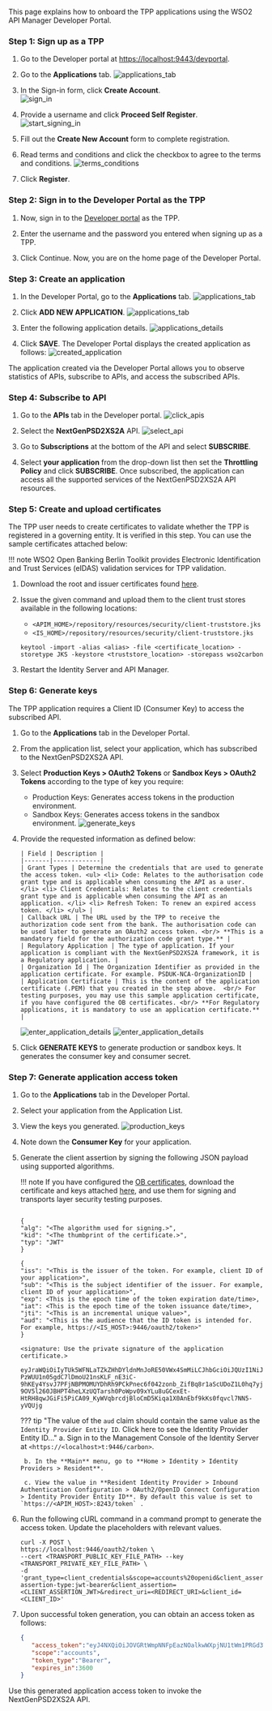 This page explains how to onboard the TPP applications using the WSO2 API Manager Developer Portal.    

### Step 1: Sign up as a TPP

1. Go to the Developer portal at <https://localhost:9443/devportal>.

2. Go to the **Applications** tab. ![applications_tab](../assets/img/get-started/quick-start-guide/tpp-onboarding/applications-tab.png)

3. In the Sign-in form, click **Create Account**. <br/> ![sign_in](../assets/img/get-started/quick-start-guide/tpp-onboarding/sign-in-form.png)

4. Provide a username and click **Proceed Self Register**. <br/> ![start_signing_in](../assets/img/get-started/quick-start-guide/tpp-onboarding/start-signing-up.png) <br/>

5. Fill out the **Create New Account** form to complete registration.

6. Read terms and conditions and click the checkbox to agree to the terms and conditions. ![terms_conditions](../assets/img/get-started/quick-start-guide/tpp-onboarding/read-the-policies.png)

7. Click **Register**. 

### Step 2: Sign in to the Developer Portal as the TPP

1. Now, sign in to the [Developer portal](https://localhost:9443/devportal) as the TPP.

2. Enter the username and the password you entered when signing up as a TPP.

3. Click Continue. Now, you are on the home page of the Developer Portal.

### Step 3: Create an application

1. In the Developer Portal, go to the **Applications** tab. ![applications_tab](../assets/img/get-started/quick-start-guide/tpp-onboarding/applications-tab.png)

2. Click **ADD NEW APPLICATION**. ![applications_tab](../assets/img/get-started/quick-start-guide/tpp-onboarding/applications-tab.png)  

3. Enter the following application details. ![applications_details](../assets/img/get-started/quick-start-guide/tpp-onboarding/enter-application-details.png)

4. Click **SAVE**. The Developer Portal displays the created application as follows: ![created_application](../assets/img/get-started/quick-start-guide/tpp-onboarding/created-application.png)

The application created via the Developer Portal allows you to observe statistics of APIs, subscribe to APIs, and access the subscribed APIs.

### Step 4: Subscribe to API

1. Go to the **APIs** tab in the Developer portal. ![click_apis](../assets/img/get-started/quick-start-guide/tpp-onboarding/click-apis.png)

2. Select the **NextGenPSD2XS2A** API. ![select_api](../assets/img/get-started/quick-start-guide/tpp-onboarding/select-api.png)

3. Go to **Subscriptions** at the bottom of the API and select **SUBSCRIBE**.

4. Select **your application** from the drop-down list then set the **Throttling Policy** and click **SUBSCRIBE**. 
Once subscribed, the application can access all the supported services of the NextGenPSD2XS2A API resources.

### Step 5: Create and upload certificates

The TPP user needs to create certificates to validate whether the TPP is registered in a governing entity. 
It is verified in this step. You can use the sample certificates attached below:

!!! note
    WSO2 Open Banking Berlin Toolkit provides Electronic Identification and Trust Services (eIDAS) validation services
    for TPP validation.

1. Download the root and issuer certificates found [here](https://openbanking.atlassian.net/wiki/spaces/DZ/pages/252018873/OB+Root+and+Issuing+Certificates+for+Sandbox).

2. Issue the given command and upload them to the client trust stores available in the following locations:
    - `<APIM_HOME>/repository/resources/security/client-truststore.jks` 
    - `<IS_HOME>/repository/resources/security/client-truststore.jks`

    ```
    keytool -import -alias <alias> -file <certificate_location> -storetype JKS -keystore <truststore_location> -storepass wso2carbon
    ```

3. Restart the Identity Server and API Manager.

### Step 6: Generate keys

The TPP application requires a Client ID (Consumer Key) to access the subscribed API.

1. Go to the **Applications** tab in the Developer Portal.

2. From the application list, select your application, which has subscribed to the NextGenPSD2XS2A API.

3. Select **Production Keys > OAuth2 Tokens** or **Sandbox Keys > OAuth2 Tokens** according to the type of key you require:
     - Production Keys: Generates access tokens in the production environment. 
     - Sandbox Keys: Generates access tokens in the sandbox environment.
 ![generate_keys](../assets/img/get-started/quick-start-guide/tpp-onboarding/generate-keys.png)

4. Provide the requested information as defined below:  
      
       | Field | Description |
       |-------|-------------|
       | Grant Types | Determine the credentials that are used to generate the access token. <ul> <li> Code: Relates to the authorisation code grant type and is applicable when consuming the API as a user. </li> <li> Client Credentials: Relates to the client credentials grant type and is applicable when consuming the API as an application. </li> <li> Refresh Token: To renew an expired access token. </li> </ul> |
       | Callback URL | The URL used by the TPP to receive the authorization code sent from the bank. The authorisation code can be used later to generate an OAuth2 access token. <br/> **This is a mandatory field for the authorization code grant type.** |
       | Regulatory Application | The type of application. If your application is compliant with the NextGenPSD2XS2A framework, it is a Regulatory application. |
       | Organization Id | The Organization Identifier as provided in the application certificate. For example. PSDUK-NCA-OrganizationID |
       | Application Certificate | This is the content of the application certificate (.PEM) that you created in the step above.  <br/> For testing purposes, you may use this sample application certificate, if you have configured the OB certificates. <br/> **For Regulatory applications, it is mandatory to use an application certificate.** |

      ![enter_application_details](../assets/img/get-started/quick-start-guide/tpp-onboarding/enter-application-details-1.png)
      ![enter_application_details](../assets/img/get-started/quick-start-guide/tpp-onboarding/enter-application-details-2.png)

5. Click **GENERATE KEYS** to generate production or sandbox keys. It generates the consumer key and consumer secret.

### Step 7: Generate application access token

1. Go to the **Applications** tab in the Developer Portal.

2. Select your application from the Application List.

3. View the keys you generated. ![production_keys](../assets/img/get-started/quick-start-guide/tpp-onboarding/production-keys.png)

4. Note down the **Consumer Key** for your application.

5. Generate the client assertion by signing the following JSON payload using supported algorithms.

    !!! note
        If you have configured the [OB certificates](https://openbanking.atlassian.net/wiki/spaces/DZ/pages/252018873/OB+Root+and+Issuing+Certificates+for+Sandbox),
        download the certificate and keys attached [here](../../assets/attachments/Certificates.zip), and use them for signing and transports layer security testing purposes.



    ``` tab='Format'
    
    {
    "alg": "<The algorithm used for signing.>",
    "kid": "<The thumbprint of the certificate.>",
    "typ": "JWT"
    }
     
    {
    "iss": "<This is the issuer of the token. For example, client ID of your application>",
    "sub": "<This is the subject identifier of the issuer. For example, client ID of your application>",
    "exp": <This is the epoch time of the token expiration date/time>,
    "iat": <This is the epoch time of the token issuance date/time>,
    "jti": "<This is an incremental unique value>",
    "aud": "<This is the audience that the ID token is intended for. For example, https://<IS_HOST>:9446/oauth2/token>"
    }
     
    <signature: Use the private signature of the application certificate.>
    ```
    
    ``` tab='Sample'
    eyJraWQiOiIyTUk5WFNLaTZkZHhDYldnMnJoRE50VWx4SmMiLCJhbGciOiJQUzI1NiJ9.eyJzdWIiOiJZRGNHNGY0OUcxM2tXZlZzbnFkaHo4Z2JhMndhIiwiYXVkIjoiaHR0cHM6Ly9sb2NhbGhvc3Q6OTQ0Ni9vYXV0aDIvdG9rZW4iLCJpc3MiOiJZRGNHNGY0OUcxM2tXZlZzbnFkaHo4Z2JhMndhIiwiZXhwIjoxNjI4Nzc0ODU1LCJpYXQiOjE2Mjg3NDQ4NTUsImp0aSI6IjE2Mjg3NDQ4NTUxOTQifQ.PkKRSDtkCyXabzLgGwAoy5C3jSORVU8X8sGDVrKpetPnjbCNx2wPlH-PzWUU1n05gdC7lDmoU21nsKLF_nE3iC-9hKEy4YsvJ7PFjNBPMOMUYDhRh9PCkPnec6f042zonb_ZifBq8r1aScUDoZ1L0hq7yjfZubwReFCWbESQ8PauuBuHRl7__kWvglthfgruQ7TTiIWiM60LWYct5TQWSF1IDcYGy03l-9OV5l260JBHPT4heLXzUQTarsh0PoWpv09xYLu8uGCexEt-HtRH8qwJGiFi5PiCA09_KyWVqbrcdjBloCmD5Kiqa1X0AnEbf9kKs0fqvcl7NN5-yVQUjg
    ```
    
    ??? tip "The value of the `aud` claim should contain the same value as the `Identity Provider Entity ID`. Click here to see the Identity Provider Entity ID..."
        a. Sign in to the Management Console of the Identity Server at `<https://<localhost>t:9446/carbon>`.
    
        b. In the **Main** menu, go to **Home > Identity > Identity Providers > Resident**.
    
        c. View the value in **Resident Identity Provider > Inbound Authentication Configuration > OAuth2/OpenID Connect Configuration > Identity Provider Entity ID**. By default this value is set to `https://<APIM_HOST>:8243/token` .

6. Run the following cURL command in a command prompt to generate the access token. Update the placeholders with relevant values.
    ``` curl
    curl -X POST \
    https://localhost:9446/oauth2/token \
    --cert <TRANSPORT_PUBLIC_KEY_FILE_PATH> --key <TRANSPORT_PRIVATE_KEY_FILE_PATH> \
    -d 'grant_type=client_credentials&scope=accounts%20openid&client_assertion_type=urn:ietf:params:oauth:client-assertion-type:jwt-bearer&client_assertion=<CLIENT_ASSERTION_JWT>&redirect_uri=<REDIRECT_URI>&client_id=<CLIENT_ID>'
    ```

7. Upon successful token generation, you can obtain an access token as follows:

    ``` json
    {
       "access_token":"eyJ4NXQiOiJOVGRtWmpNNFpEazNOalkwWXpjNU1tWm1PRGd3TVRFM01XWXdOREU1TVdSbFpEZzROemM0WkEiLCJraWQiOiJNell4TW1Ga09HWXdNV0kwWldObU5EY3hOR1l3WW1NNFpUQTNNV0kyTkRBelpHUXpOR00wWkdSbE5qSmtPREZrWkRSaU9URmtNV0ZoTXpVMlpHVmxOZ19SUzI1NiIsImFsZyI6IlJTMjU2In0.eyJzdWIiOiJhZG1pbkB3c28yLmNvbUBjYXJib24uc3VwZXIiLCJhdXQiOiJBUFBMSUNBVElPTiIsImF1ZCI6IllEY0c0ZjQ5RzEza1dmVnNucWRoejhnYmEyd2EiLCJuYmYiOjE2Mjg3NDQ4NTYsImF6cCI6IllEY0c0ZjQ5RzEza1dmVnNucWRoejhnYmEyd2EiLCJzY29wZSI6ImFjY291bnRzIiwiaXNzIjoiaHR0cHM6XC9cL2xvY2FsaG9zdDo5NDQ2XC9vYXV0aDJcL3Rva2VuIiwiY25mIjp7Ing1dCNTMjU2IjoidllvVVlSU1E3Q2dvWXhOTVdXT3pDOHVOZlFyaXM0cFhRWDBabWl0Unh6cyJ9LCJleHAiOjE2Mjg3NDg0NTYsImlhdCI6MTYyODc0NDg1NiwianRpIjoiNzBjZDIzYzItMzYxZS00YTEwLWI4YTQtNzg2MTljZmQ2MWJmIn0.WT9d2ov9kfSe75Q6ia_VNvJ12lNkrkMZNWdHu_Ata_nEpM8AWj4Mtc0e8Yb0oZFif_ypNgBtE2ck29nQLFgQ1IicL_OMIFUuwykro2oOCcFAbz7o_rhGsh39aW-ORlxm11_csmNeaWZNfC7lPp-9hBmNt9Sons_pCm2beTMFreZQyywPrJoQ9vwt1QCmkAlTP33YnPrf0u0RQePQvUq81RiJiokhZvwVufHARZv8KLtS8VLrpfbEoSglON_XkumydVjvRWs17I3Ot9zUj6kndHBsqMPZdq_aNQHntftdSI7TVNj5f66Q_4Uafz_hMXADS46pw87rTgzENHHf-5SRhw",
       "scope":"accounts",
       "token_type":"Bearer",
       "expires_in":3600
    }
    ```
   
Use this generated application access token to invoke the NextGenPSD2XS2A API.